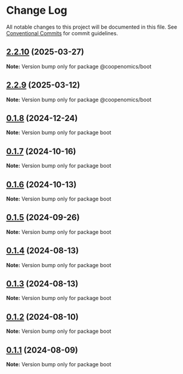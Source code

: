 # Change Log

All notable changes to this project will be documented in this file.
See [Conventional Commits](https://conventionalcommits.org) for commit guidelines.

## [2.2.10](https://github.com/coopenomics/mono/compare/v2.2.9...v2.2.10) (2025-03-27)

**Note:** Version bump only for package @coopenomics/boot





## [2.2.9](https://github.com/coopenomics/mono/compare/v2.2.8...v2.2.9) (2025-03-12)

**Note:** Version bump only for package @coopenomics/boot





## [0.1.8](https://github.com/coopenomics/contracts/compare/boot@0.1.7...boot@0.1.8) (2024-12-24)

**Note:** Version bump only for package boot





## [0.1.7](https://github.com/coopenomics/contracts/compare/boot@0.1.7-alpha.0...boot@0.1.7) (2024-10-16)

**Note:** Version bump only for package boot





## [0.1.6](https://github.com/coopenomics/contracts/compare/boot@0.1.5...boot@0.1.6) (2024-10-13)

**Note:** Version bump only for package boot





## [0.1.5](https://github.com/coopenomics/contracts/compare/boot@0.1.5-alpha.0...boot@0.1.5) (2024-09-26)

**Note:** Version bump only for package boot





## [0.1.4](https://github.com/coopenomics/contracts/compare/boot@0.1.4-alpha.0...boot@0.1.4) (2024-08-13)

**Note:** Version bump only for package boot





## [0.1.3](https://github.com/coopenomics/contracts/compare/boot@0.1.3-alpha.0...boot@0.1.3) (2024-08-13)

**Note:** Version bump only for package boot





## [0.1.2](https://github.com/coopenomics/contracts/compare/boot@0.1.2-alpha.0...boot@0.1.2) (2024-08-10)

**Note:** Version bump only for package boot





## [0.1.1](https://github.com/coopenomics/contracts/compare/boot@0.1.1-alpha.1...boot@0.1.1) (2024-08-09)

**Note:** Version bump only for package boot

